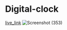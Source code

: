 # Digital-clock
[live_link](https://ashwani-verma-07.github.io/Digital-clock/)
![Screenshot (353)](https://user-images.githubusercontent.com/89683890/188324510-be7a5f6d-03b8-4f83-ad0b-610cd6d6ff60.png)

